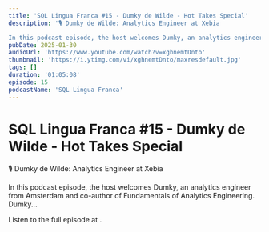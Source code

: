 ```yaml
---
title: 'SQL Lingua Franca #15 - Dumky de Wilde - Hot Takes Special'
description: '🎙️ ⁠Dumky de Wilde: Analytics Engineer at Xebia

In this podcast episode, the host welcomes Dumky, an analytics engineer from Amsterdam and co-author of Fundamentals of Analytics Engineering. Dumky...'
pubDate: 2025-01-30
audioUrl: 'https://www.youtube.com/watch?v=xghnemtDnto'
thumbnail: 'https://i.ytimg.com/vi/xghnemtDnto/maxresdefault.jpg'
tags: []
duration: '01:05:08'
episode: 15
podcastName: 'SQL Lingua Franca'
---
```


# SQL Lingua Franca #15 - Dumky de Wilde - Hot Takes Special

🎙️ ⁠Dumky de Wilde: Analytics Engineer at Xebia

In this podcast episode, the host welcomes Dumky, an analytics engineer from Amsterdam and co-author of Fundamentals of Analytics Engineering. Dumky...

Listen to the full episode at [](https://www.youtube.com/watch?v=xghnemtDnto).
